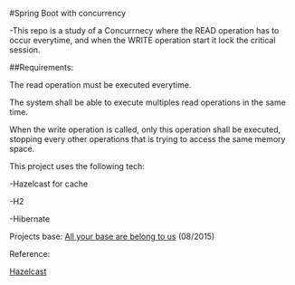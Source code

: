 #Spring Boot with concurrency

-This repo is a study of a Concurrnecy where the READ  operation has to occur everytime, and when the WRITE operation start it lock the critical session.

##Requirements:

The read operation must be executed everytime.

The system shall be able to execute multiples read operations in the same time.

When the write operation is called, only this operation shall be executed, stopping every other operations that is trying to access the same memory space.

This project uses the following tech:

-Hazelcast for cache

-H2

-Hibernate


Projects base:
[All your base are belong to us]( http://ilkinbalkanay.blogspot.com.br/2008/01/readwritelock-example-in-java.html ) (08/2015)

Reference:

[Hazelcast]( http://hazelcast.org/getting-started/ )
